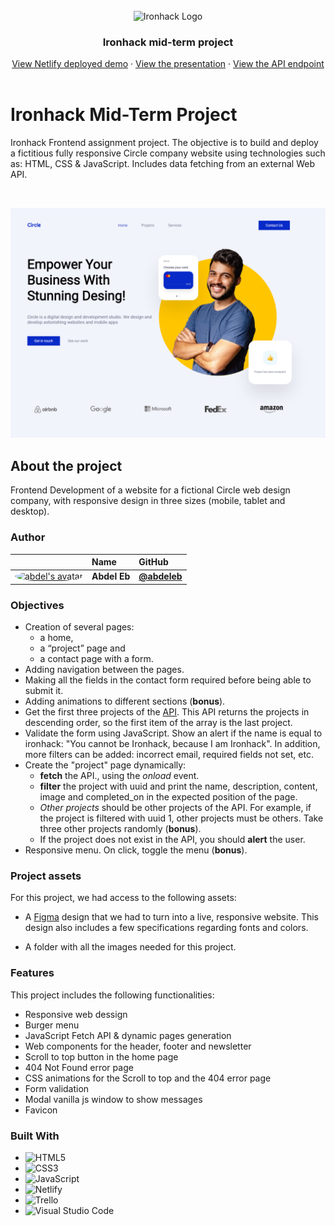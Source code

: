 <br>

<div align="center"> 
    <img src="https://user-images.githubusercontent.com/23629340/40541063-a07a0a8a-601a-11e8-91b5-2f13e4e6b441.png" alt="Ironhack Logo">
    <h3 align="center">Ironhack mid-term project</h3>
    <div align="center">
        <a href="https://ironhack-midtermproject.netlify.app">View Netlify deployed demo</a>
        ·
        <a href="https://docs.google.com/presentation/d/1zq5UCTGFmIwVCnoiHEO381wEek_5xUDc566gDatwlnE">View the presentation</a>
        ·
        <a href="https://raw.githubusercontent.com/ironhack-jc/mid-term-api/main/projects">View the API endpoint</a>
    </div>
</div>

<br>

# Ironhack Mid-Term Project

Ironhack Frontend assignment project. The objective is to build and deploy a fictitious fully responsive Circle company website using technologies such as: HTML, CSS & JavaScript. Includes data fetching from an external Web API.

<br>

![projectCircleAgency](./assets/circle_agency.png)

## About the project

Frontend Development of a website for a fictional Circle web design company, with responsive design in three sizes (mobile, tablet and desktop).

### Author

|                                                                                                                                                                                  | Name         | GitHub                                     |
| :------------------------------------------------------------------------------------------------------------------------------------------------------------------------------- | :----------- | :----------------------------------------- |
| <a href="https://github.com/abdeleb"><img src="https://avatars.githubusercontent.com/u/76877948?v=4" width="60" height="60" style="border-radius: 50%" alt="abdel's avatar"></a> | **Abdel Eb** | [**@abdeleb**](https://github.com/abdeleb) |

### Objectives

- Creation of several pages:
  - a home,
  - a “project” page and
  - a contact page with a form.
- Adding navigation between the pages.
- Making all the fields in the contact form required before being able to submit it.
- Adding animations to different sections (**bonus**).
- Get the first three projects of the [API](https://raw.githubusercontent.com/ironhack-jc/mid-term-api/main/projects). This API returns the projects in descending order, so the first item of the array is the last project.
- Validate the form using JavaScript. Show an alert if the name is equal to ironhack: "You cannot be Ironhack, because I am Ironhack". In addition, more filters can be added: incorrect email, required fields not set, etc.
- Create the "project" page dynamically:
  - **fetch** the API., using the _onload_ event.
  - **filter** the project with uuid and print the name, description, content, image and completed_on in the expected position of the page.
  - _Other projects_ should be other projects of the API. For example, if the project is filtered with uuid 1, other projects must be others. Take three other projects randomly (**bonus**).
  - If the project does not exist in the API, you should **alert** the user.
- Responsive menu. On click, toggle the menu (**bonus**).

### Project assets

For this project, we had access to the following assets:

- A [Figma](https://www.figma.com/file/bKFppfHiRq6xNedPILbRMu/mid-term-project) design that we had to turn into a live, responsive website. This design also includes a few specifications regarding fonts and colors.

- A folder with all the images needed for this project.

### Features

This project includes the following functionalities:

- Responsive web dessign
- Burger menu
- JavaScript Fetch API & dynamic pages generation
- Web components for the header, footer and newsletter
- Scroll to top button in the home page
- 404 Not Found error page
- CSS animations for the Scroll to top and the 404 error page
- Form validation
- Modal vanilla js window to show messages
- Favicon

### Built With

- ![HTML5](https://img.shields.io/badge/html5-%23E34F26.svg?style=for-the-badge&logo=html5&logoColor=white)
- ![CSS3](https://img.shields.io/badge/css3-%231572B6.svg?style=for-the-badge&logo=css3&logoColor=white)
- ![JavaScript](https://img.shields.io/badge/javascript-%23323330.svg?style=for-the-badge&logo=javascript&logoColor=%23F7DF1E)
- ![Netlify](https://img.shields.io/badge/netlify-%23000000.svg?style=for-the-badge&logo=netlify&logoColor=#00C7B7)
- ![Trello](https://img.shields.io/badge/Trello-%23026AA7.svg?style=for-the-badge&logo=Trello&logoColor=white)
- ![Visual Studio Code](https://img.shields.io/badge/Visual%20Studio%20Code-0078d7.svg?style=for-the-badge&logo=visual-studio-code&logoColor=white)
